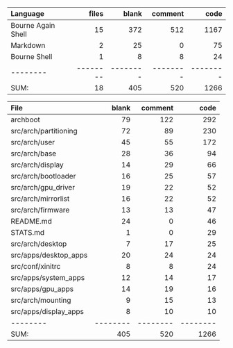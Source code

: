 Language|files|blank|comment|code
:-------|-------:|-------:|-------:|-------:
Bourne Again Shell|15|372|512|1167
Markdown|2|25|0|75
Bourne Shell|1|8|8|24
--------|--------|--------|--------|--------
SUM:|18|405|520|1266

File|blank|comment|code
:-------|-------:|-------:|-------:
archboot|79|122|292
src/arch/partitioning|72|89|230
src/arch/user|45|55|172
src/arch/base|28|36|94
src/arch/display|14|29|66
src/arch/bootloader|16|25|57
src/arch/gpu_driver|19|22|52
src/arch/mirrorlist|16|22|52
src/arch/firmware|13|13|47
README.md|24|0|46
STATS.md|1|0|29
src/arch/desktop|7|17|25
src/apps/desktop_apps|20|24|24
src/conf/xinitrc|8|8|24
src/apps/system_apps|12|14|17
src/apps/gpu_apps|14|19|16
src/arch/mounting|9|15|13
src/apps/display_apps|8|10|10
--------|--------|--------|--------
SUM:|405|520|1266
